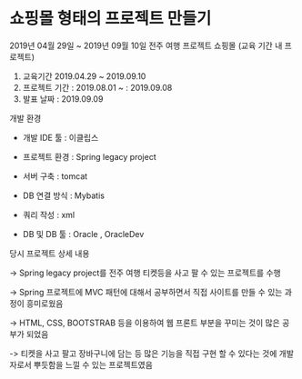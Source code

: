 # 쇼핑몰 형태의 프로젝트 만들기

2019년 04월 29일 ~ 2019년 09월 10일 전주 여행 프로젝트 쇼핑몰 (교육 기간 내 프로젝트) 

1. 교육기간 2019.04.29 ~ 2019.09.10
2. 프로젝트 기간 : 2019.08.01 ~ : 2019.09.08
3. 발표 날짜 : 2019.09.09

개발 환경

- 개발 IDE 툴 : 이클립스

- 프로젝트 환경 : Spring legacy project

- 서버 구축 : tomcat

- DB 연결 방식 : Mybatis

- 쿼리 작성 : xml

- DB 및 DB 툴 : Oracle , OracleDev

당시 프로젝트 상세 내용 

-> Spring legacy project를 전주 여행 티켓등을 사고 팔 수 있는 프로젝트를 수행

-> Spring 프로젝트에 MVC 패턴에 대해서 공부하면서 직접 사이트를 만들 수 있는 과정이 흥미로웠음

-> HTML, CSS, BOOTSTRAB 등을 이용하여 웹 프론트 부분을 꾸미는 것이 많은 공부가 되었음

-> 티켓을 사고 팔고 장바구니에 담는 등 많은 기능을 직접 구현 할 수 있다는 것에 개발자로서 뿌듯함을 느낄 수 있는 프로젝트였음
